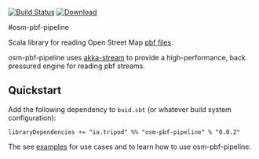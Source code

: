 [![Build Status](https://travis-ci.org/tripod-oss/osm-pbf-pipeline.svg?branch=master)](https://travis-ci.org/tripod-oss/osm-pbf-pipeline)  [ ![Download](https://api.bintray.com/packages/tripod/maven/osm-pbf-pipeline/images/download.svg?version=0.0.2) ](https://bintray.com/tripod/maven/osm-pbf-pipeline/0.0.2/link) 
 
#osm-pbf-pipeline

Scala library for reading Open Street Map [pbf files](http://wiki.openstreetmap.org/wiki/PBF_Format).

osm-pbf-pipeline uses [akka-stream](http://doc.akka.io/docs/akka/2.4/scala/stream/index.html) to provide a 
high-performance, back pressured engine for reading pbf streams.
 
## Quickstart

Add the following dependency to `buid.sbt` (or whatever build system configuration): 

```
libraryDependencies += "io.tripod" %% "osm-pbf-pipeline" % "0.0.2"
```

The see [examples](https://github.com/tripod-oss/osm-pbf-pipeline/tree/master/src/main/scala/io/tripod/pipeline/osm/pbf/examples) for use cases and to learn how to use osm-pbf-pipeline.
